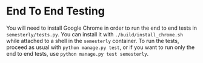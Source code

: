 # End To End Testing

You will need to install Google Chrome in order to run the end to end tests in
`semesterly/tests.py`. You can install it with `./build/install_chrome.sh` while
attached to a shell in the `semesterly` container. To run the tests, proceed as usual
with `python manage.py test`, or if you want to run only the end to end tests, use
`python manage.py test semesterly`.
